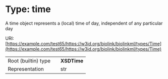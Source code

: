
# Type: time


A time object represents a (local) time of day, independent of any particular day

URI: [https://example.com/test65/https://w3id.org/biolink/biolinkml/types/Time](https://example.com/test65/https://w3id.org/biolink/biolinkml/types/Time)

|  |  |  |
| --- | --- | --- |
| Root (builtin) type | | **XSDTime** |
| Representation | | str |
